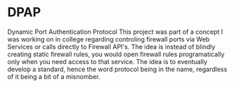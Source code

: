 # DPAP
Dynamic Port Authentication Protocol
This project was part of a concept I was working on in college regarding controling firewall ports via Web Services or calls directly to Firewall API's. The idea is instead of blindly creating static firewall rules, you would open firewall rules programatically only when you need access to that service. The idea is to eventually develop a standard, hence the word protocol being in the name, regardless of it being a bit of a misnomber.
